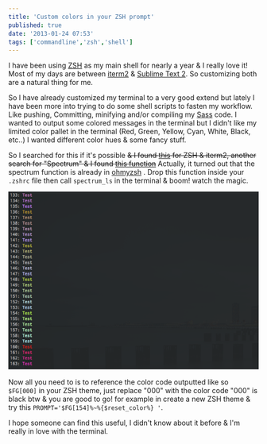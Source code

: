 ```yaml
---
title: 'Custom colors in your ZSH prompt'
published: true
date: '2013-01-24 07:53'
tags: ['commandline','zsh','shell']
---
```

I have been using [ZSH](https://github.com/robbyrussell/oh-my-zsh/) as my main shell for nearly a year &amp; I really love it! Most of my days are between [iterm2](http://www.iterm2.com/) &amp; [Sublime Text 2](http://www.sublimetext.com/). So customizing both are a natural thing for me.

<!-- more -->

So I have already customized my terminal to a very good extend but lately I have been more into trying to do some shell scripts to fasten my workflow. Like pushing, Committing, minifying and/or compiling my [Sass](http://sass-lang.com/) code. I wanted to output some colored messages in the terminal but I didn't like my limited color pallet in the terminal (Red, Green, Yellow, Cyan, White, Black, etc..) I wanted different color hues &amp; some fancy stuff.

So I searched for this if it's possible <del> &amp; I found [this](https://github.com/robbyrussell/oh-my-zsh/issues/1101) for ZSH &amp; iterm2, another search for "Spectrum" &amp; I found [this function](https://github.com/robbyrussell/oh-my-zsh/blob/master/lib/spectrum.zsh#L22)</del> Actually, it turned out that the spectrum function is already in [ohmyzsh](https://github.com/robbyrussell/oh-my-zsh/blob/master/lib/spectrum.zsh#L23) . Drop this function inside your `.zshrc` file then call `spectrum_ls` in the terminal &amp; boom! watch the magic.

<img src="/static/img/zsh-colors.png" alt="zsh-colors" class="aligncenter size-full wp-image-891" />

Now all you need to is to reference the color code outputted like so `$FG[000]` in your ZSH theme, just replace "000" with the color code "000" is black btw &amp; you are good to go! for example in create a new ZSH theme &amp; try this `PROMPT='$FG[154]%~%{$reset_color%} '`.

I hope someone can find this useful, I didn't know about it before &amp; I'm really in love with the terminal.
